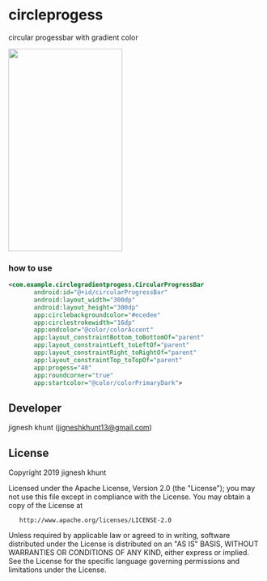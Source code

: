 # circleprogess
circular progessbar with gradient color

<image src=https://user-images.githubusercontent.com/20221469/56956837-eb4a6880-6b62-11e9-87a3-4ba252255f8f.gif width=225 height=400>
  
 ### how to use
 ```xml
 <com.example.circlegradientprogess.CircularProgressBar
        android:id="@+id/circularProgressBar"
        android:layout_width="300dp"
        android:layout_height="300dp"
        app:circlebackgroundcolor="#ecedee"
        app:circlestrokewidth="16dp"
        app:endcolor="@color/colorAccent"
        app:layout_constraintBottom_toBottomOf="parent"
        app:layout_constraintLeft_toLeftOf="parent"
        app:layout_constraintRight_toRightOf="parent"
        app:layout_constraintTop_toTopOf="parent"
        app:progess="40"
        app:roundcorner="true"
        app:startcolor="@color/colorPrimaryDark">
```
  
##  Developer
  jignesh khunt
  (jigneshkhunt13@gmail.com)
  
##  License

Copyright 2019 jignesh khunt

   Licensed under the Apache License, Version 2.0 (the "License");
   you may not use this file except in compliance with the License.
   You may obtain a copy of the License at

       http://www.apache.org/licenses/LICENSE-2.0

   Unless required by applicable law or agreed to in writing, software
   distributed under the License is distributed on an "AS IS" BASIS,
   WITHOUT WARRANTIES OR CONDITIONS OF ANY KIND, either express or implied.
   See the License for the specific language governing permissions and
   limitations under the License.
